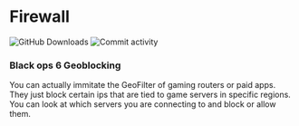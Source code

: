 # Firewall

![GitHub Downloads](https://img.shields.io/github/downloads/Ven0m0/Firewall/total?logo=github&label=GitHub%20Downloads)
![Commit activity](https://img.shields.io/github/last-commit/Ven0m0/Firewall?logo=github)


### Black ops 6 Geoblocking
You can actually immitate the GeoFilter of gaming routers or paid apps. They just block certain ips that are tied to game servers in specific regions. You can look at which servers you are connecting to and block or allow them.

